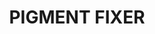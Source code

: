 ---
title: "PIGMENT FIXER"
price: "500" 
desc: "PIgment fiksir 35mL"
img_path: "/assets/img/A.MIG-3000.jpg"
brand: AMMO
available: true
special_offer: false
new: false
soon: false
cat: "Weathering"
subcat: "wet-pigmenti"
subsubcat: "wet-pigmenti"
sifra: "A.MIG-3000"
---